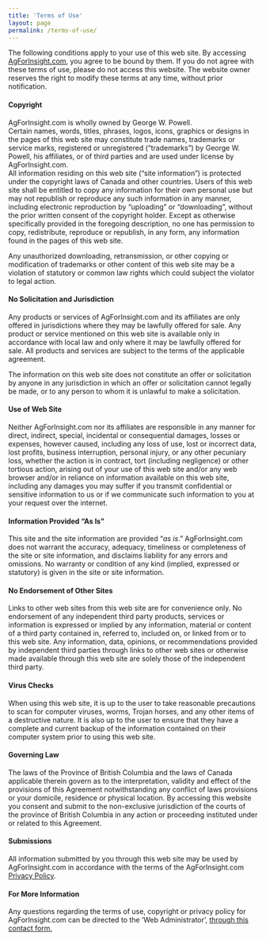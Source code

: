 ```yaml
---
title: 'Terms of Use'
layout: page
permalink: /terms-of-use/
---
```


The following conditions apply to your use of this web site. By accessing [AgForInsight.com](http://www.agforinsight.com), you agree to be bound by them. If you do not agree with these terms of use, please do not access this website. The website owner reserves the right to modify these terms at any time, without prior notification.

#### Copyright

AgForInsight.com is wholly owned by George W. Powell.  
Certain names, words, titles, phrases, logos, icons, graphics or designs in the pages of this web site may constitute trade names, trademarks or service marks, registered or unregistered (“trademarks”) by George W. Powell, his affiliates, or of third parties and are used under license by AgForInsight.com.  
All information residing on this web site (“site information”) is protected under the copyright laws of Canada and other countries. Users of this web site shall be entitled to copy any information for their own personal use but may not republish or reproduce any such information in any manner, including electronic reproduction by “uploading” or “downloading”, without the prior written consent of the copyright holder. Except as otherwise specifically provided in the foregoing description, no one has permission to copy, redistribute, reproduce or republish, in any form, any information found in the pages of this web site.  
  
Any unauthorized downloading, retransmission, or other copying or modification of trademarks or other content of this web site may be a violation of statutory or common law rights which could subject the violator to legal action.

####  No Solicitation and Jurisdiction

Any products or services of AgForInsight.com and its affiliates are only offered in jurisdictions where they may be lawfully offered for sale. Any product or service mentioned on this web site is available only in accordance with local law and only where it may be lawfully offered for sale. All products and services are subject to the terms of the applicable agreement.

The information on this web site does not constitute an offer or solicitation by anyone in any jurisdiction in which an offer or solicitation cannot legally be made, or to any person to whom it is unlawful to make a solicitation.

#### Use of Web Site

Neither AgForInsight.com nor its affiliates are responsible in any manner for direct, indirect, special, incidental or consequential damages, losses or expenses, however caused, including any loss of use, lost or incorrect data, lost profits, business interruption, personal injury, or any other pecuniary loss, whether the action is in contract, tort (including negligence) or other tortious action, arising out of your use of this web site and/or any web browser and/or in reliance on information available on this web site, including any damages you may suffer if you transmit confidential or sensitive information to us or if we communicate such information to you at your request over the internet.

#### Information Provided “As Is”

This site and the site information are provided “*as is*.” AgForInsight.com does not warrant the accuracy, adequacy, timeliness or completeness of the site or site information, and disclaims liability for any errors and omissions. No warranty or condition of any kind (implied, expressed or statutory) is given in the site or site information.

#### No Endorsement of Other Sites

Links to other web sites from this web site are for convenience only. No endorsement of any independent third party products, services or information is expressed or implied by any information, material or content of a third party contained in, referred to, included on, or linked from or to this web site. Any information, data, opinions, or recommendations provided by independent third parties through links to other web sites or otherwise made available through this web site are solely those of the independent third party.

####  Virus Checks

When using this web site, it is up to the user to take reasonable precautions to scan for computer viruses, worms, Trojan horses, and any other items of a destructive nature. It is also up to the user to ensure that they have a complete and current backup of the information contained on their computer system prior to using this web site.

#### Governing Law

The laws of the Province of British Columbia and the laws of Canada applicable therein govern as to the interpretation, validity and effect of the provisions of this Agreement notwithstanding any conflict of laws provisions or your domicile, residence or physical location. By accessing this website you consent and submit to the non-exclusive jurisdiction of the courts of the province of British Columbia in any action or proceeding instituted under or related to this Agreement.

#### Submissions

All information submitted by you through this web site may be used by AgForInsight.com in accordance with the terms of the AgForInsight.com [Privacy Policy](http://www.agforinsight.com/home-2/privacy-policy/).

#### For More Information

Any questions regarding the terms of use, copyright or privacy policy for AgForInsight.com can be directed to the ‘Web Administrator’, [through this contact form](http://www.agforinsight.com/contact/)[.](http://www.agforinsight.com/?page_id=66)
